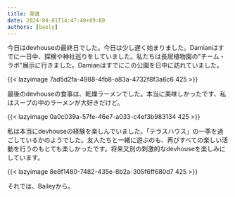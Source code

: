 ```yaml
---
title: 発進
date: 2024-04-01T14:47:40+09:00
authors: [baely]
---
```

今日はdevhouseの最終日でした。今日は少し遅く始まりました。Damianはすでに一日中、探検や神社巡りをしていました。私たちは長居植物園の"チーム・ラボ"展示に行きました。Damianはすでにこの公園を日中に訪れていました。

{{< lazyimage 7ad5d2fa-4988-4fb8-a83a-4732f8f3a6c6 425 >}}

最後のdevhouseの食事は、乾燥ラーメンでした。本当に美味しかったです、私はスープの中のラーメンが大好きだけど。

{{< lazyimage 0a0c039a-57fe-46e7-a033-c4ef3b983134 425 >}}

私は本当にdevhouseの経験を楽しんでいました。「テラスハウス」の一季を過ごしているかのようでした。友人たちと一緒に遊ぶのも、再びすべての楽しい活動を行うのもとても楽しかったです。将来又別の刺激的なdevhouseを楽しみにしています。

{{< lazyimage 8e8f1480-7482-435e-8b2a-305f6ff680d7 425 >}}

それでは、Baileyから。
